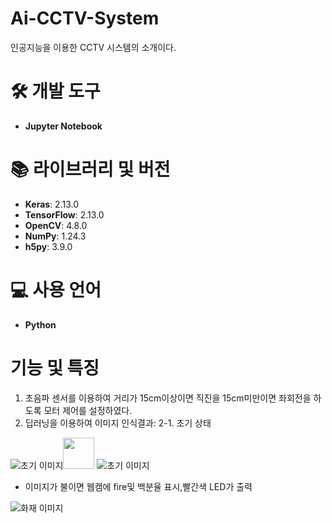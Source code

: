 # Ai-CCTV-System

인공지능을 이용한 CCTV 시스템의 소개이다.

# 🛠 개발 도구
* **Jupyter Notebook**
# 📚 라이브러리 및 버전
* **Keras**: 2.13.0
* **TensorFlow**: 2.13.0
* **OpenCV**: 4.8.0
* **NumPy**: 1.24.3
* **h5py**: 3.9.0

# 💻 사용 언어
* **Python**

# 기능 및 특징
1. 초음파 센서를 이용하여 거리가 15cm이상이면 직진을 15cm미만이면 좌회전을 하도록 모터 제어를 설정하였다.
2. 딥러닝을 이용하여 이미지 인식결과:
2-1. 초기 상태

![초기 이미지](https://i.postimg.cc/XNck8Wg4/3.png)<img src="https://github.githubassets.com/images/icons/emoji/unicode/27a1.png?v8" width="50" height="50">
 ![초기 이미지](https://i.postimg.cc/63SqVy1Y/7.jpg)
* 이미지가 불이면 웹캠에 fire및 백분율 표시,빨간색 LED가 출력
  
![화재 이미지](https://i.postimg.cc/tgFgNZkR/0.png)
